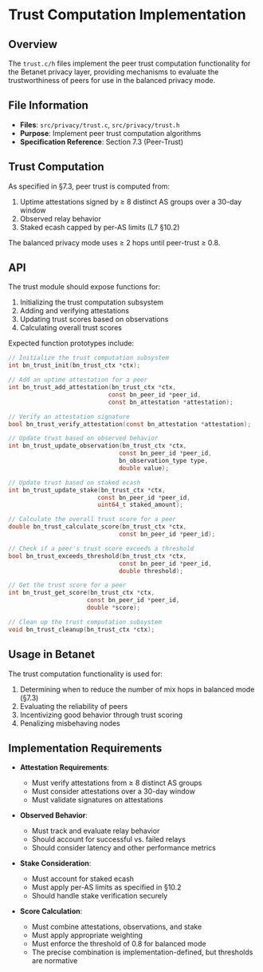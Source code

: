 # Trust Computation Implementation

## Overview

The `trust.c/h` files implement the peer trust computation functionality for the Betanet privacy layer, providing mechanisms to evaluate the trustworthiness of peers for use in the balanced privacy mode.

## File Information

- **Files**: `src/privacy/trust.c`, `src/privacy/trust.h`
- **Purpose**: Implement peer trust computation algorithms
- **Specification Reference**: Section 7.3 (Peer-Trust)

## Trust Computation

As specified in §7.3, peer trust is computed from:

1. Uptime attestations signed by ≥ 8 distinct AS groups over a 30-day window
2. Observed relay behavior
3. Staked ecash capped by per-AS limits (L7 §10.2)

The balanced privacy mode uses ≥ 2 hops until peer-trust ≥ 0.8.

## API

The trust module should expose functions for:

1. Initializing the trust computation subsystem
2. Adding and verifying attestations
3. Updating trust scores based on observations
4. Calculating overall trust scores

Expected function prototypes include:

```c
// Initialize the trust computation subsystem
int bn_trust_init(bn_trust_ctx *ctx);

// Add an uptime attestation for a peer
int bn_trust_add_attestation(bn_trust_ctx *ctx,
                            const bn_peer_id *peer_id,
                            const bn_attestation *attestation);

// Verify an attestation signature
bool bn_trust_verify_attestation(const bn_attestation *attestation);

// Update trust based on observed behavior
int bn_trust_update_observation(bn_trust_ctx *ctx,
                               const bn_peer_id *peer_id,
                               bn_observation_type type,
                               double value);

// Update trust based on staked ecash
int bn_trust_update_stake(bn_trust_ctx *ctx,
                         const bn_peer_id *peer_id,
                         uint64_t staked_amount);

// Calculate the overall trust score for a peer
double bn_trust_calculate_score(bn_trust_ctx *ctx,
                               const bn_peer_id *peer_id);

// Check if a peer's trust score exceeds a threshold
bool bn_trust_exceeds_threshold(bn_trust_ctx *ctx,
                               const bn_peer_id *peer_id,
                               double threshold);

// Get the trust score for a peer
int bn_trust_get_score(bn_trust_ctx *ctx,
                      const bn_peer_id *peer_id,
                      double *score);

// Clean up the trust computation subsystem
void bn_trust_cleanup(bn_trust_ctx *ctx);
```

## Usage in Betanet

The trust computation functionality is used for:

1. Determining when to reduce the number of mix hops in balanced mode (§7.3)
2. Evaluating the reliability of peers
3. Incentivizing good behavior through trust scoring
4. Penalizing misbehaving nodes

## Implementation Requirements

- **Attestation Requirements**:
  - Must verify attestations from ≥ 8 distinct AS groups
  - Must consider attestations over a 30-day window
  - Must validate signatures on attestations

- **Observed Behavior**:
  - Must track and evaluate relay behavior
  - Should account for successful vs. failed relays
  - Should consider latency and other performance metrics

- **Stake Consideration**:
  - Must account for staked ecash
  - Must apply per-AS limits as specified in §10.2
  - Should handle stake verification securely

- **Score Calculation**:
  - Must combine attestations, observations, and stake
  - Must apply appropriate weighting
  - Must enforce the threshold of 0.8 for balanced mode
  - The precise combination is implementation-defined, but thresholds are normative